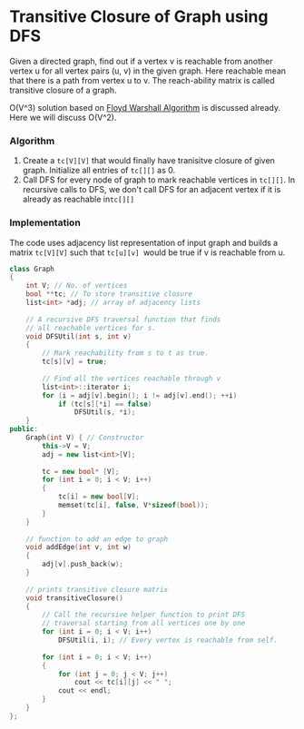 # Transitive Closure of Graph using DFS

Given a directed graph, find out if a vertex v is reachable from another vertex u for all vertex pairs (u, v) in the given graph. Here reachable mean that there is a path from vertex u to v. The reach-ability matrix is called transitive closure of a graph.

O(V^3) solution based on [Floyd Warshall Algorithm](../../../data-structures/graphs/graph-algorithms/floyd-warshall-algorithm-for-transitive-closure.md) is discussed already. Here we will discuss O(V^2).

### Algorithm

1. Create a `tc[V][V]` that would finally have tranisitve closure of given graph. Initialize all entries of `tc[][]` as 0.
2. Call DFS for every node of graph to mark reachable vertices in `tc[][]`. In recursive calls to DFS, we don't call DFS for an adjacent vertex if it is already as reachable in`tc[][]`

###  Implementation

The code uses adjacency list representation of input graph and builds a matrix `tc[V][V]` such that `tc[u][v] `would be true if v is reachable from u.

```cpp
class Graph
{
    int V; // No. of vertices
    bool **tc; // To store transitive closure
    list<int> *adj; // array of adjacency lists
    
    // A recursive DFS traversal function that finds
    // all reachable vertices for s.    
    void DFSUtil(int s, int v)
    {
        // Mark reachability from s to t as true.
        tc[s][v] = true;
   
        // Find all the vertices reachable through v
        list<int>::iterator i;
        for (i = adj[v].begin(); i != adj[v].end(); ++i)
            if (tc[s][*i] == false)
                DFSUtil(s, *i);
    }
public:
    Graph(int V) { // Constructor
        this->V = V;
        adj = new list<int>[V];
   
        tc = new bool* [V];
        for (int i = 0; i < V; i++)
        {
            tc[i] = new bool[V];
            memset(tc[i], false, V*sizeof(bool));
        }
    }
   
    // function to add an edge to graph
    void addEdge(int v, int w) 
    { 
        adj[v].push_back(w); 
    }
   
    // prints transitive closure matrix
    void transitiveClosure()
    {
        // Call the recursive helper function to print DFS
        // traversal starting from all vertices one by one
        for (int i = 0; i < V; i++)
            DFSUtil(i, i); // Every vertex is reachable from self.
   
        for (int i = 0; i < V; i++)
        {
            for (int j = 0; j < V; j++)
                cout << tc[i][j] << " ";
            cout << endl;
        }
    }
};
```
